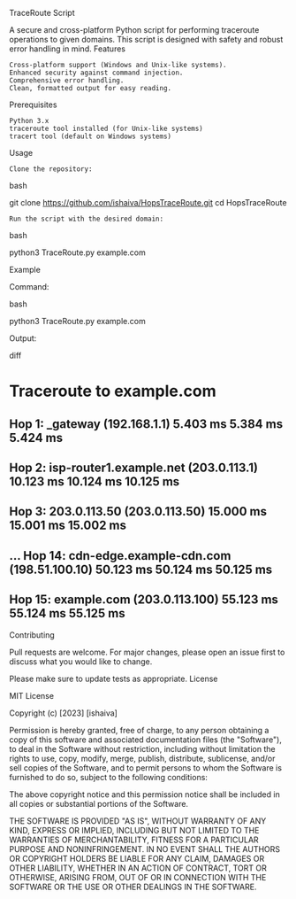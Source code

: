 TraceRoute Script

A secure and cross-platform Python script for performing traceroute operations to given domains. This script is designed with safety and robust error handling in mind.
Features

    Cross-platform support (Windows and Unix-like systems).
    Enhanced security against command injection.
    Comprehensive error handling.
    Clean, formatted output for easy reading.

Prerequisites

    Python 3.x
    traceroute tool installed (for Unix-like systems)
    tracert tool (default on Windows systems)

Usage

    Clone the repository:

bash

git clone https://github.com/ishaiva/HopsTraceRoute.git
cd HopsTraceRoute

    Run the script with the desired domain:

bash

python3 TraceRoute.py example.com

Example

Command:

bash

python3 TraceRoute.py example.com

Output:

diff

Traceroute to example.com
========================================
Hop 1: _gateway (192.168.1.1) 5.403 ms 5.384 ms 5.424 ms
----------------------------------------
Hop 2: isp-router1.example.net (203.0.113.1) 10.123 ms 10.124 ms 10.125 ms
----------------------------------------
Hop 3: 203.0.113.50 (203.0.113.50) 15.000 ms 15.001 ms 15.002 ms
----------------------------------------
...
Hop 14: cdn-edge.example-cdn.com (198.51.100.10) 50.123 ms 50.124 ms 50.125 ms
----------------------------------------
Hop 15: example.com (203.0.113.100) 55.123 ms 55.124 ms 55.125 ms
----------------------------------------

Contributing

Pull requests are welcome. For major changes, please open an issue first to discuss what you would like to change.

Please make sure to update tests as appropriate.
License

MIT License

Copyright (c) [2023] [ishaiva]

Permission is hereby granted, free of charge, to any person obtaining a copy
of this software and associated documentation files (the "Software"), to deal
in the Software without restriction, including without limitation the rights
to use, copy, modify, merge, publish, distribute, sublicense, and/or sell
copies of the Software, and to permit persons to whom the Software is
furnished to do so, subject to the following conditions:

The above copyright notice and this permission notice shall be included in all
copies or substantial portions of the Software.

THE SOFTWARE IS PROVIDED "AS IS", WITHOUT WARRANTY OF ANY KIND, EXPRESS OR
IMPLIED, INCLUDING BUT NOT LIMITED TO THE WARRANTIES OF MERCHANTABILITY,
FITNESS FOR A PARTICULAR PURPOSE AND NONINFRINGEMENT. IN NO EVENT SHALL THE
AUTHORS OR COPYRIGHT HOLDERS BE LIABLE FOR ANY CLAIM, DAMAGES OR OTHER
LIABILITY, WHETHER IN AN ACTION OF CONTRACT, TORT OR OTHERWISE, ARISING FROM,
OUT OF OR IN CONNECTION WITH THE SOFTWARE OR THE USE OR OTHER DEALINGS IN THE
SOFTWARE.
